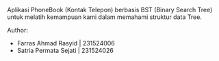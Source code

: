 Aplikasi PhoneBook (Kontak Telepon) berbasis BST (Binary Search Tree) untuk melatih kemampuan kami dalam memahami struktur data Tree.

Author:
- Farras Ahmad Rasyid | 231524006
- Satria Permata Sejati | 231524026

